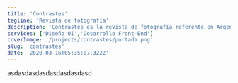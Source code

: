 ```yaml
---
title: 'Contrastes'
tagline: 'Revista de fotografía'
description: 'Contrastes es la revista de fotografía referente en Argentina y en toda Latinoamerica. Analisamos y desarrollamos la nueva estrategia de contenidos transmedia para la publicación impresa, diseñamos  y desarrollamos el nuevo sitio web con un portal con los artículos,  un banco de imagenes con fotografías tomadas por la comunidad    y una academia virtual, junto a una aplicación nativa que fomenta el crecimiento y la interacción de su comunidad.'
services: ['Diseño UI','Desarrollo Front-End']
coverImage: '/projects/contrastes/portada.png'
slug: 'contrastes'
date: '2020-03-16T05:35:07.322Z'
---
```


asdasdasdasdasdasdasdasd